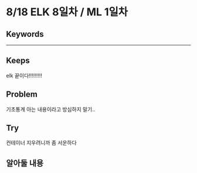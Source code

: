 # 8/18 ELK 8일차 / ML 1일차

## Keywords


***

## Keeps
elk 끝이다!!!!!!!!!

## Problem
기초통계 아는 내용이라고 방심하지 말기..

## Try
컨테이너 지우려니까 좀 서운하다


## 알아둘 내용